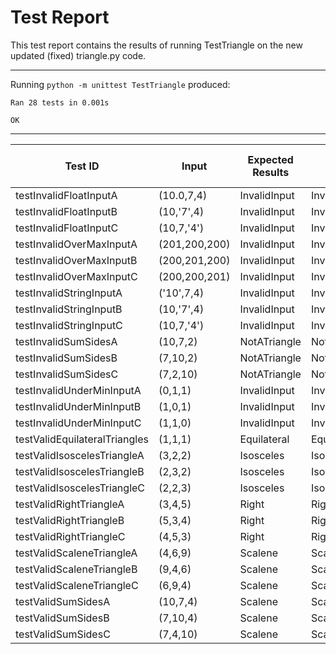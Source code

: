 # Test Report
This test report contains the results of running TestTriangle on the new updated (fixed) triangle.py code.

----------------------------------------------------------------------
Running `python -m unittest TestTriangle` produced:
```
Ran 28 tests in 0.001s

OK
```

----------------------------------------------------------------------
| Test ID | Input | Expected Results | Actual Result | Pass or Fail |
|---|---|---|---|---|
| testInvalidFloatInputA | (10.0,7,4) | InvalidInput | InvalidInput | Pass |
| testInvalidFloatInputB | (10,'7',4) |  InvalidInput | InvalidInput  | Pass |
| testInvalidFloatInputC | (10,7,'4') |  InvalidInput | InvalidInput  | Pass |
| testInvalidOverMaxInputA | (201,200,200) |  InvalidInput | InvalidInput  | Pass |
| testInvalidOverMaxInputB | (200,201,200) |  InvalidInput | InvalidInput  | Pass |
| testInvalidOverMaxInputC | (200,200,201) |  InvalidInput | InvalidInput  | Pass |
| testInvalidStringInputA | ('10',7,4) | InvalidInput | InvalidInput | Pass |
| testInvalidStringInputB | (10,'7',4) | InvalidInput | InvalidInput | Pass |
| testInvalidStringInputC | (10,7,'4') | InvalidInput | InvalidInput | Pass |
| testInvalidSumSidesA | (10,7,2) |  NotATriangle | NotATriangle  | Pass |
| testInvalidSumSidesB | (7,10,2) |  NotATriangle | NotATriangle  | Pass |
| testInvalidSumSidesC | (7,2,10) |  NotATriangle | NotATriangle  | Pass |
| testInvalidUnderMinInputA | (0,1,1) |  InvalidInput | InvalidInput  | Pass |
| testInvalidUnderMinInputB | (1,0,1) |  InvalidInput | InvalidInput  | Pass |
| testInvalidUnderMinInputC | (1,1,0) |  InvalidInput | InvalidInput  | Pass |
| testValidEquilateralTriangles | (1,1,1) | Equilateral | Equilateral | Pass |
| testValidIsoscelesTriangleA | (3,2,2) | Isosceles | Isosceles | Pass |
| testValidIsoscelesTriangleB | (2,3,2) | Isosceles | Isosceles | Pass |
| testValidIsoscelesTriangleC | (2,2,3) | Isosceles | Isosceles | Pass |
| testValidRightTriangleA | (3,4,5) | Right | Right | Pass |
| testValidRightTriangleB | (5,3,4) | Right | Right | Pass |
| testValidRightTriangleC | (4,5,3) | Right | Right | Pass |
| testValidScaleneTriangleA | (4,6,9) | Scalene | Scalene | Pass |
| testValidScaleneTriangleB | (9,4,6) | Scalene | Scalene | Pass |
| testValidScaleneTriangleC | (6,9,4) | Scalene | Scalene | Pass |
| testValidSumSidesA | (10,7,4) | Scalene | Scalene | Pass |
| testValidSumSidesB | (7,10,4) | Scalene | Scalene | Pass |
| testValidSumSidesC | (7,4,10) | Scalene | Scalene | Pass |